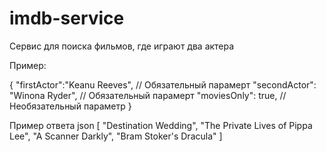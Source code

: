 # imdb-service

Сервис для поиска фильмов, где играют два актера

Пример:

{
    "firstActor":"Keanu Reeves",             // Обязательный парамерт
    "secondActor": "Winona Ryder",            // Обязательный парамерт
    "moviesOnly": true,                  // Необязательный параметр
}

Пример ответа json
[
    "Destination Wedding",
    "The Private Lives of Pippa Lee",
    "A Scanner Darkly",
    "Bram Stoker's Dracula"
]
